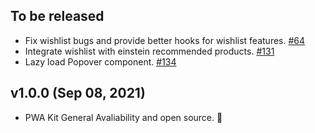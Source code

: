 ## To be released

-   Fix wishlist bugs and provide better hooks for wishlist features. [#64](https://github.com/SalesforceCommerceCloud/pwa-kit/pull/64)
-   Integrate wishlist with einstein recommended products. [#131](https://github.com/SalesforceCommerceCloud/pwa-kit/pull/131)
-   Lazy load Popover component. [#134](https://github.com/SalesforceCommerceCloud/pwa-kit/pull/134)

## v1.0.0 (Sep 08, 2021)

-   PWA Kit General Avaliability and open source. 🎉

